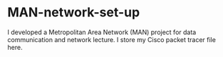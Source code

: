 # MAN-network-set-up
I developed a Metropolitan Area Network (MAN) project for data communication and network lecture. I store my Cisco packet tracer file here. 
